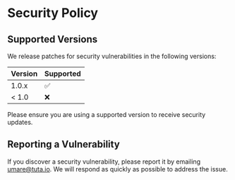 # Security Policy

## Supported Versions

We release patches for security vulnerabilities in the following versions:

| Version | Supported          |
| ------- | ------------------ |
| 1.0.x   | :white_check_mark: |
| < 1.0   | :x:                |

Please ensure you are using a supported version to receive security updates.

## Reporting a Vulnerability

If you discover a security vulnerability, please report it by emailing [umare@tuta.io](mailto:umare@tuta.io). We will respond as quickly as possible to address the issue.

